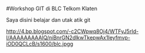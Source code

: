 #Workshop GIT di BLC Telkom Klaten

Saya disini belajar dan utak atik git

http://4.bp.blogspot.com/-c2CWpwq8Oj4/WTFyJ5rId-I/AAAAAAAAAIQ/niBnrGN2dlkwTkepwAx1Ieyfmvp-iOD0QCLcB/s1600/blc.jpgg
